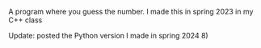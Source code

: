 A program where you guess the number.
I made this in spring 2023 in my C++ class

Update: posted the Python version I made in spring 2024 8)

